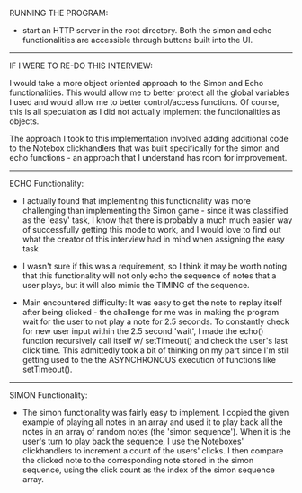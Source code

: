 
RUNNING THE PROGRAM:

- start an HTTP server in the root directory. Both the simon and echo
functionalities are accessible through buttons built into the UI.

--------------------------------------------------------------------

IF I WERE TO RE-DO THIS INTERVIEW:

I would take a more object oriented approach to the Simon and Echo
functionalities. This would allow me to better protect all the global
variables I used and would allow me to better control/access functions.
Of course, this is all speculation as I did not actually implement the
functionalities as objects.

The approach I took to this implementation involved adding additional
code to the Notebox clickhandlers that was built specifically for the
simon and echo functions - an approach that I understand has room for improvement.

----------------------------------------------------------------------

ECHO Functionality:

- I actually found that implementing this functionality was more challenging than
implementing the Simon game - since it was classified as the 'easy' task,
I know that there is probably a much much easier way of successfully getting
this mode to work, and I would love to find out what the creator of this interview
had in mind when assigning the easy task

- I wasn't sure if this was a requirement, so I think it may be worth
noting that this functionality will not only echo the sequence of
notes that a user plays, but it will also mimic the TIMING of the sequence.

- Main encountered difficulty: It was easy to get the note to replay itself
after being clicked - the challenge for me was in making the program wait
for the user to not play a note for 2.5 seconds. To constantly check for new
user input within the 2.5 second 'wait', I made the echo() function recursively
call itself w/ setTimeout() and check the user's last click time.
This admittedly took a bit of thinking on my part since I'm still getting used
to the the ASYNCHRONOUS execution of functions like setTimeout().

---------------------------------------------------------------------

SIMON Functionality:

- The simon functionality was fairly easy to implement. I copied the given
example of playing all notes in an array and used it to play back all the
notes in an array of random notes (the 'simon sequence').
When it is the user's turn to play back the sequence, I use the Noteboxes'
clickhandlers to increment a count of the users' clicks. I then compare the
clicked note to the corresponding note stored in the simon sequence, using
the click count as the index of the simon sequence array.
